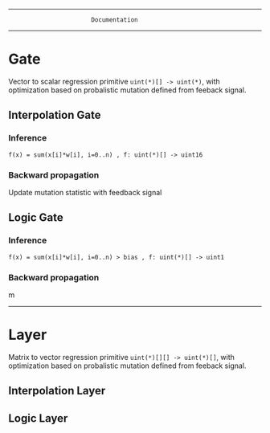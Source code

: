 -------------------------------------------------------------------
                           Documentation
-------------------------------------------------------------------
# Gate

Vector to scalar regression primitive `uint(*)[] -> uint(*)`, with optimization based on probalistic mutation defined from feeback signal.

## Interpolation Gate

### Inference

```
f(x) = sum(x[i]*w[i], i=0..n) , f: uint(*)[] -> uint16
```

### Backward propagation

Update mutation statistic with feedback signal


## Logic Gate

### Inference

```
f(x) = sum(x[i]*w[i], i=0..n) > bias , f: uint(*)[] -> uint1
```

### Backward propagation

m

-------------------------------------------------------------------
# Layer

Matrix to vector regression primitive `uint(*)[][] -> uint(*)[]`, with optimization based on probalistic mutation defined from feeback signal.

## Interpolation Layer



## Logic Layer

